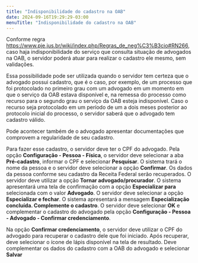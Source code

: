 ```yaml
---
title: "Indisponibilidade do cadastro na OAB"
date: 2024-09-16T19:29:29-03:00
menuTitle: "Indisponibilidade do cadastro na OAB"
---
```


Conforme regra https://www.pje.jus.br/wiki/index.php/Regras_de_neg%C3%B3cio#RN266, caso haja indisponibilidade do serviço que consulta situação de advogados na OAB, o servidor poderá atuar para realizar o cadastro ele mesmo, sem validações. 

Essa possibilidade pode ser utilizada quando o servidor tem certeza que o advogado possui cadastro, que é o caso, por exemplo, de um processo que foi protocolado no primeiro grau com um advogado em um momento em que o serviço da OAB estava disponível e, na remessa do processo como recurso para o segundo grau o serviço da OAB esteja indisponível. Caso o recurso seja protocolado em um período de um a dois meses posterior ao protocolo inicial do processo, o servidor saberá que o advogado tem cadastro válido. 


Pode acontecer também de o advogado apresentar documentações que comprovem a regularidade de seu cadastro.

Para fazer esse cadastro, o servidor deve ter o CPF do advogado. Pela opção **Configuração - Pessoa - Física**, o servidor deve selecionar a aba **Pré-cadastro**, informar o CPF e selecionar **Pesquisar**. O sistema trará o nome da pessoa e o servidor deve selecionar a opção **Confirmar**. Os dados da pessoa conforme seu cadastro da Receita Federal serão recuperados. O servidor deve utilizar a opção **Tornar advogado/procurador**. O sistema apresentará uma tela de confirmação com a opção **Especializar para** selecionada com o valor **Advogado**. O servidor deve selecionar a opção **Especializar e fechar**. O sistema apresentará a mensagem **Especialização concluída. Complemente o cadastro**. O servidor deve selecionar **OK** e complementar o cadastro do advogado pela opção **Configuração - Pessoa - Advogado - Confirmar credenciamento**.

Na opção **Confirmar credenciamento**, o servidor deve utilizar o CPF do advogado para recuperar o cadastro dele que foi iniciado. Após recuperar, deve selecionar o ícone de lápis disponível na tela de resultado. Deve complementar os dados do cadastro com a OAB do advogado e selecionar **Salvar**


